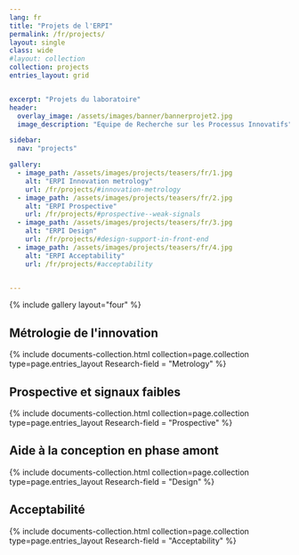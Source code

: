 ```yaml
---
lang: fr
title: "Projets de l'ERPI"
permalink: /fr/projects/
layout: single
class: wide
#layout: collection
collection: projects
entries_layout: grid


excerpt: "Projets du laboratoire"
header:
  overlay_image: /assets/images/banner/bannerprojet2.jpg
  image_description: "Equipe de Recherche sur les Processus Innovatifs"

sidebar:
  nav: "projects"

gallery:
  - image_path: /assets/images/projects/teasers/fr/1.jpg
    alt: "ERPI Innovation metrology"
    url: /fr/projects/#innovation-metrology
  - image_path: /assets/images/projects/teasers/fr/2.jpg
    alt: "ERPI Prospective"        
    url: /fr/projects/#prospective--weak-signals      
  - image_path: /assets/images/projects/teasers/fr/3.jpg
    alt: "ERPI Design"        
    url: /fr/projects/#design-support-in-front-end      
  - image_path: /assets/images/projects/teasers/fr/4.jpg
    alt: "ERPI Acceptability"        
    url: /fr/projects/#acceptability   


---
```



{% include gallery  layout="four" %}

## Métrologie de l'innovation

<div class="entries-{{ page.entries_layout }}">
{% include documents-collection.html
    collection=page.collection
    type=page.entries_layout    
    Research-field = "Metrology"
%}
</div>
<div style="width: 100%; clear: both; "></div>

## Prospective et signaux faibles



<div class="entries-{{ page.entries_layout }}">
{% include documents-collection.html
    collection=page.collection
    type=page.entries_layout    
    Research-field = "Prospective"
%}
</div>
<div style="width: 100%; clear: both; "></div>

## Aide à la conception en phase amont

<div class="entries-{{ page.entries_layout }}">
{% include documents-collection.html
    collection=page.collection
    type=page.entries_layout    
    Research-field = "Design"
%}
</div>
<div style="width: 100%; clear: both; "></div>

## Acceptabilité

<div class="entries-{{ page.entries_layout }}">
{% include documents-collection.html
    collection=page.collection
    type=page.entries_layout
    Research-field = "Acceptability"
%}
</div>
